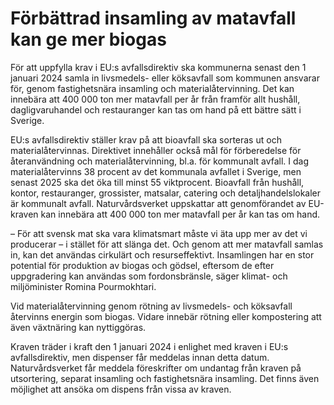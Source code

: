 # Förbättrad insamling av matavfall kan ge mer biogas

För att uppfylla krav i EU:s avfallsdirektiv ska kommunerna senast den 1 januari 2024 samla in livsmedels- eller köksavfall som kommunen ansvarar för, genom fastighetsnära insamling och materialåtervinning. Det kan innebära att 400 000 ton mer matavfall per år från framför allt hushåll, dagligvaruhandel och restauranger kan tas om hand på ett bättre sätt i Sverige.

EU:s avfallsdirektiv ställer krav på att bioavfall ska sorteras ut och materialåtervinnas. Direktivet innehåller också mål för förberedelse för återanvändning och materialåtervinning, bl.a. för kommunalt avfall. I dag materialåtervinns 38 procent av det kommunala avfallet i Sverige, men senast 2025 ska det öka till minst 55 viktprocent. Bioavfall från hushåll, kontor, restauranger, grossister, matsalar, catering och detaljhandelslokaler är kommunalt avfall. Naturvårdsverket uppskattar att genomförandet av EU-kraven kan innebära att 400 000 ton mer matavfall per år kan tas om hand.

– För att svensk mat ska vara klimatsmart måste vi äta upp mer av det vi producerar – i stället för att slänga det. Och genom att mer matavfall samlas in, kan det användas cirkulärt och resurseffektivt. Insamlingen har en stor potential för produktion av biogas och gödsel, eftersom de efter uppgradering kan användas som fordonsbränsle, säger klimat- och miljöminister Romina Pourmokhtari.

Vid materialåtervinning genom rötning av livsmedels- och köksavfall återvinns energin som biogas. Vidare innebär rötning eller kompostering att även växtnäring kan nyttiggöras.

Kraven träder i kraft den 1 januari 2024 i enlighet med kraven i EU:s avfallsdirektiv, men dispenser får meddelas innan detta datum. Naturvårdsverket får meddela föreskrifter om undantag från kraven på utsortering, separat insamling och fastighetsnära insamling. Det finns även möjlighet att ansöka om dispens från vissa av kraven.
